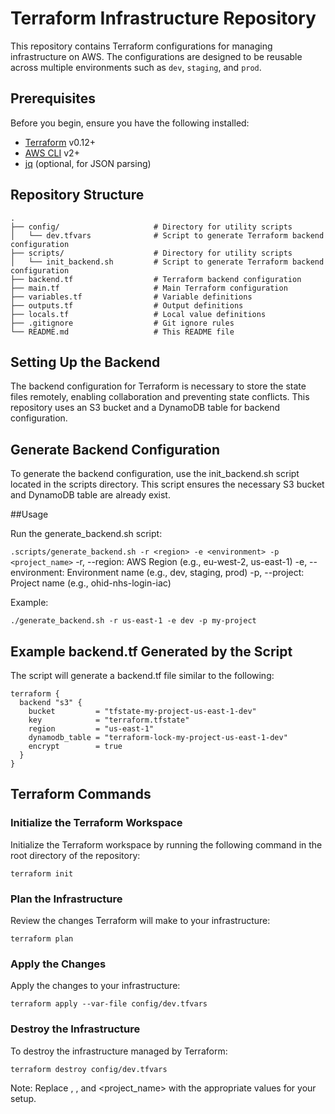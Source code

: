 # Terraform Infrastructure Repository

This repository contains Terraform configurations for managing infrastructure on AWS. The configurations are designed to be reusable across multiple environments such as `dev`, `staging`, and `prod`.

## Prerequisites

Before you begin, ensure you have the following installed:

- [Terraform](https://www.terraform.io/downloads.html) v0.12+
- [AWS CLI](https://aws.amazon.com/cli/) v2+
- [jq](https://stedolan.github.io/jq/) (optional, for JSON parsing)

## Repository Structure

```plaintext
.
├── config/                     # Directory for utility scripts
│   └── dev.tfvars              # Script to generate Terraform backend configuration
├── scripts/                    # Directory for utility scripts
│   └── init_backend.sh         # Script to generate Terraform backend configuration
├── backend.tf                  # Terraform backend configuration
├── main.tf                     # Main Terraform configuration
├── variables.tf                # Variable definitions
├── outputs.tf                  # Output definitions
├── locals.tf                   # Local value definitions
├── .gitignore                  # Git ignore rules
└── README.md                   # This README file
```


## Setting Up the Backend
The backend configuration for Terraform is necessary to store the state files remotely, enabling collaboration and preventing state conflicts. This repository uses an S3 bucket and a DynamoDB table for backend configuration.

## Generate Backend Configuration
To generate the backend configuration, use the init_backend.sh script located in the scripts directory. This script ensures the necessary S3 bucket and DynamoDB table are already exist.

##Usage

Run the generate_backend.sh script:

```.scripts/generate_backend.sh -r <region> -e <environment> -p <project_name>```
-r, --region: AWS Region (e.g., eu-west-2, us-east-1)
-e, --environment: Environment name (e.g., dev, staging, prod)
-p, --project: Project name (e.g., ohid-nhs-login-iac)


Example:

```./generate_backend.sh -r us-east-1 -e dev -p my-project```

## Example backend.tf Generated by the Script
The script will generate a backend.tf file similar to the following:

```
terraform {
  backend "s3" {
    bucket         = "tfstate-my-project-us-east-1-dev"
    key            = "terraform.tfstate"
    region         = "us-east-1"
    dynamodb_table = "terraform-lock-my-project-us-east-1-dev"
    encrypt        = true
  }
}
```

## Terraform Commands

### Initialize the Terraform Workspace
Initialize the Terraform workspace by running the following command in the root directory of the repository:

```terraform init```

### Plan the Infrastructure
Review the changes Terraform will make to your infrastructure:

```terraform plan```

### Apply the Changes
Apply the changes to your infrastructure:

```
terraform apply --var-file config/dev.tfvars
```
### Destroy the Infrastructure
To destroy the infrastructure managed by Terraform:


```terraform destroy config/dev.tfvars```



Note: Replace <region>, <environment>, and <project_name> with the appropriate values for your setup.
